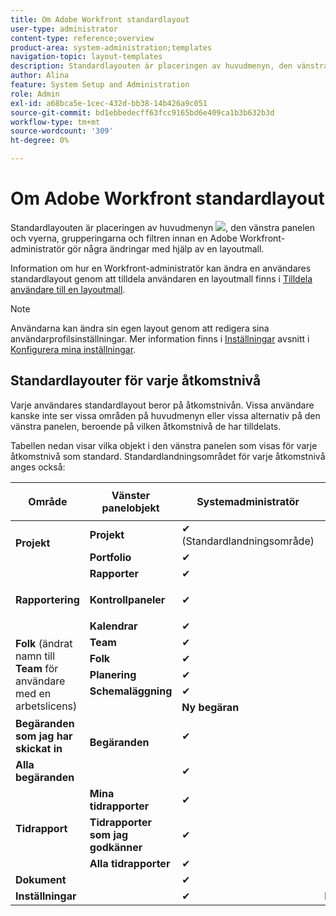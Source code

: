 ```yaml
---
title: Om Adobe Workfront standardlayout
user-type: administrator
content-type: reference;overview
product-area: system-administration;templates
navigation-topic: layout-templates
description: Standardlayouten är placeringen av huvudmenyn, den vänstra panelen samt vyerna, grupperingarna och filtren innan en Adobe Workfront-administratör gör några ändringar med hjälp av en layoutmall.
author: Alina
feature: System Setup and Administration
role: Admin
exl-id: a68bca5e-1cec-432d-bb38-14b426a9c051
source-git-commit: bd1ebbedecff63fcc9165bd6e409ca1b3b632b3d
workflow-type: tm+mt
source-wordcount: '309'
ht-degree: 0%

---
```


# Om Adobe Workfront standardlayout

Standardlayouten är placeringen av huvudmenyn ![](assets/main-menu-icon.png), den vänstra panelen och vyerna, grupperingarna och filtren innan en Adobe Workfront-administratör gör några ändringar med hjälp av en layoutmall.

Information om hur en Workfront-administratör kan ändra en användares standardlayout genom att tilldela användaren en layoutmall finns i [Tilldela användare till en layoutmall](../../../administration-and-setup/customize-workfront/use-layout-templates/assign-users-to-layout-template.md).

>[!NOTE]
>
>Användarna kan ändra sin egen layout genom att redigera sina användarprofilsinställningar. Mer information finns i [Inställningar](../../../workfront-basics/manage-your-account-and-profile/configuring-your-user-profile/configure-my-settings.md#preferences) avsnitt i [Konfigurera mina inställningar](../../../workfront-basics/manage-your-account-and-profile/configuring-your-user-profile/configure-my-settings.md).

## Standardlayouter för varje åtkomstnivå

Varje användares standardlayout beror på åtkomstnivån. Vissa användare kanske inte ser vissa områden på huvudmenyn eller vissa alternativ på den vänstra panelen, beroende på vilken åtkomstnivå de har tilldelats.

Tabellen nedan visar vilka objekt i den vänstra panelen som visas för varje åtkomstnivå som standard. Standardlandningsområdet för varje åtkomstnivå anges också:

<table style="table-layout:auto"> 
 <col> 
 <col> 
 <col> 
 <col> 
 <col> 
 <col> 
 <col> 
 <col> 
 <thead> 
  <tr> 
   <th>Område</th> 
   <th> Vänster panelobjekt </th> 
   <th> <p>Systemadministratör</p> </th> 
   <th> <p>Planering</p> </th> 
   <th>Arbetare</th> 
   <th>Granskare</th> 
   <th>Begärande</th> 
   <th>Extern användare</th> 
  </tr> 
 </thead> 
 <tbody> 
  <tr> 
   <td rowspan="2"><strong>Projekt</strong> </td> 
   <td><strong>Projekt</strong> </td> 
   <td>✔ <br>(Standardlandningsområde)</td> 
   <td><span style="font-weight: 400;"> ✔</span> <br>(Standardlandningsområde)</td> 
   <td> </td> 
   <td> </td> 
   <td> </td> 
   <td> </td> 
  </tr> 
  <tr> 
   <td><strong>Portfolio</strong> </td> 
   <td>✔ </td> 
   <td>✔ </td> 
   <td> </td> 
   <td> </td> 
   <td> </td> 
   <td> </td> 
  </tr> 
  <tr> 
   <td rowspan="3"><strong>Rapportering</strong> </td> 
   <td><strong>Rapporter</strong> </td> 
   <td>✔ </td> 
   <td>✔ </td> 
   <td>✔ </td> 
   <td> </td> 
   <td> </td> 
   <td> </td> 
  </tr> 
  <tr> 
   <td> <p><strong>Kontrollpaneler</strong> </p> </td> 
   <td>✔ </td> 
   <td>✔ </td> 
   <td>✔ </td> 
   <td> </td> 
   <td> </td> 
   <td> </td> 
  </tr> 
  <tr> 
   <td><strong>Kalendrar</strong> </td> 
   <td>✔ </td> 
   <td> ✔</td> 
   <td>✔ </td> 
   <td> </td> 
   <td> </td> 
   <td> </td> 
  </tr> 
  <tr> 
   <td rowspan="5"><strong>Folk</strong> (ändrat namn till <strong>Team</strong> för användare med en arbetslicens)</td> 
   <td><strong>Team</strong> </td> 
   <td>✔ </td> 
   <td>✔ </td> 
   <td>✔</td> 
   <td> </td> 
   <td> </td> 
   <td> </td> 
  </tr> 
  <tr> 
   <td><strong>Folk</strong> </td> 
   <td>✔ </td> 
   <td>✔ </td> 
   <td> </td> 
   <td> </td> 
   <td> </td> 
   <td> </td> 
  </tr> <!--
   <tr> 
    <td><strong>Legacy Resource Planning</strong> </td> 
    <td>✔ </td> 
    <td>✔ </td> 
    <td>&nbsp;</td> 
    <td>&nbsp;</td> 
    <td>&nbsp;</td> 
    <td>&nbsp;</td> 
   </tr>
  --> 
  <tr> 
   <td><strong>Planering</strong> </td> 
   <td>✔ </td> 
   <td>✔ </td> 
   <td> </td> 
   <td> </td> 
   <td> </td> 
   <td> </td> 
  </tr> 
  <tr> 
   <td><strong>Schemaläggning</strong> </td> 
   <td>✔ </td> 
   <td>✔ </td> 
   <td> </td> 
   <td> </td> 
   <td> </td> 
   <td> </td> 
  </tr> 
  <tr> 
   <td rowspan="3"><strong>Begäranden</strong> </td> 
   <td><strong>Ny begäran</strong> </td> 
   <td>✔ </td> 
   <td>✔ </td> 
   <td>✔ </td> 
   <td>✔ </td> 
   <td>✔ </td> 
   <td>✔ </td> 
  </tr> 
  <tr> 
   <td><strong>Begäranden som jag har skickat in</strong> </td> 
   <td>✔ </td> 
   <td>✔ </td> 
   <td>✔ </td> 
   <td>✔ </td> 
   <td>✔ <br>(Standardlandningsområde)</td> 
   <td>✔ <br>(Standardlandningsområde)</td> 
  </tr> 
  <tr> 
   <td><strong>Alla begäranden</strong> </td> 
   <td>✔ </td> 
   <td>✔ </td> 
   <td>✔ </td> 
   <td>✔ </td> 
   <td>✔ </td> 
   <td>✔ </td> 
  </tr> 
  <tr> 
   <td rowspan="3"><strong>Tidrapport</strong> </td> 
   <td><strong>Mina tidrapporter</strong> </td> 
   <td>✔ </td> 
   <td> ✔</td> 
   <td>✔ </td> 
   <td> </td> 
   <td> </td> 
   <td> </td> 
  </tr> 
  <tr> 
   <td><strong>Tidrapporter som jag godkänner</strong> </td> 
   <td>✔</td> 
   <td>✔ </td> 
   <td> </td> 
   <td> </td> 
   <td> </td> 
   <td> </td> 
  </tr> 
  <tr> 
   <td><strong>Alla tidrapporter</strong> </td> 
   <td>✔</td> 
   <td>✔ </td> 
   <td> </td> 
   <td> </td> 
   <td> </td> 
   <td> </td> 
  </tr> 
  <tr> 
   <td><strong>Dokument</strong> </td> 
   <td> </td> 
   <td>✔ </td> 
   <td>✔ </td> 
   <td>✔ </td> 
   <td>✔ </td> 
   <td> </td> 
   <td> </td> 
  </tr> 
  <tr> 
   <td><strong>Inställningar</strong> </td> 
   <td> </td> 
   <td>✔ </td> 
   <td>Begränsad funktionalitet</td> 
   <td> </td> 
   <td> </td> 
   <td> </td> 
   <td> </td> 
  </tr> 
 </tbody> 
</table>
